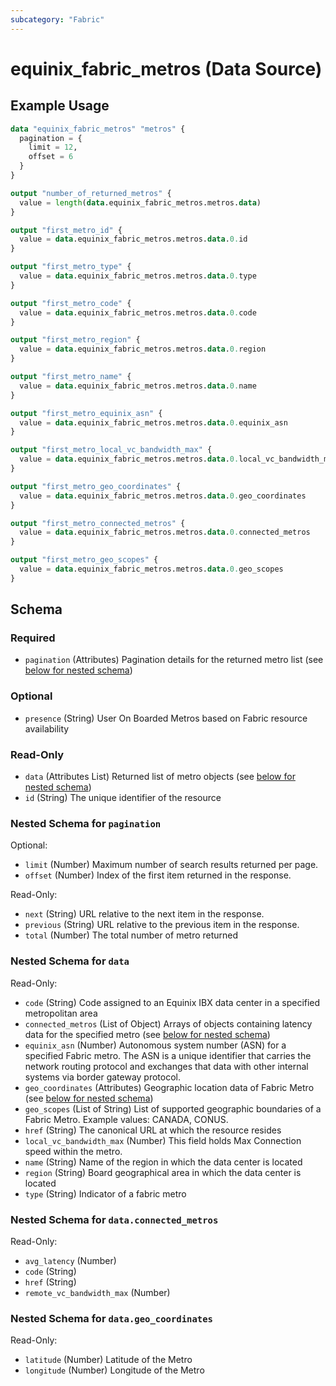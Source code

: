 ```yaml
---
subcategory: "Fabric"
---
```


# equinix_fabric_metros (Data Source)



## Example Usage

```terraform
data "equinix_fabric_metros" "metros" {
  pagination = {
    limit = 12,
    offset = 6
  }
}

output "number_of_returned_metros" {
  value = length(data.equinix_fabric_metros.metros.data)
}

output "first_metro_id" {
  value = data.equinix_fabric_metros.metros.data.0.id
}

output "first_metro_type" {
  value = data.equinix_fabric_metros.metros.data.0.type
}

output "first_metro_code" {
  value = data.equinix_fabric_metros.metros.data.0.code
}

output "first_metro_region" {
  value = data.equinix_fabric_metros.metros.data.0.region
}

output "first_metro_name" {
  value = data.equinix_fabric_metros.metros.data.0.name
}

output "first_metro_equinix_asn" {
  value = data.equinix_fabric_metros.metros.data.0.equinix_asn
}

output "first_metro_local_vc_bandwidth_max" {
  value = data.equinix_fabric_metros.metros.data.0.local_vc_bandwidth_max
}

output "first_metro_geo_coordinates" {
  value = data.equinix_fabric_metros.metros.data.0.geo_coordinates
}

output "first_metro_connected_metros" {
  value = data.equinix_fabric_metros.metros.data.0.connected_metros
}

output "first_metro_geo_scopes" {
  value = data.equinix_fabric_metros.metros.data.0.geo_scopes
}
```

<!-- schema generated by tfplugindocs -->
## Schema

### Required

- `pagination` (Attributes) Pagination details for the returned metro list (see [below for nested schema](#nestedatt--pagination))

### Optional

- `presence` (String) User On Boarded Metros based on Fabric resource availability

### Read-Only

- `data` (Attributes List) Returned list of metro objects (see [below for nested schema](#nestedatt--data))
- `id` (String) The unique identifier of the resource

<a id="nestedatt--pagination"></a>
### Nested Schema for `pagination`

Optional:

- `limit` (Number) Maximum number of search results returned per page.
- `offset` (Number) Index of the first item returned in the response.

Read-Only:

- `next` (String) URL relative to the next item in the response.
- `previous` (String) URL relative to the previous item in the response.
- `total` (Number) The total number of metro returned


<a id="nestedatt--data"></a>
### Nested Schema for `data`

Read-Only:

- `code` (String) Code assigned to an Equinix IBX data center in a specified metropolitan area
- `connected_metros` (List of Object) Arrays of objects containing latency data for the specified metro (see [below for nested schema](#nestedatt--data--connected_metros))
- `equinix_asn` (Number) Autonomous system number (ASN) for a specified Fabric metro. The ASN is a unique identifier that carries the network routing protocol and exchanges that data with other internal systems via border gateway protocol.
- `geo_coordinates` (Attributes) Geographic location data of Fabric Metro (see [below for nested schema](#nestedatt--data--geo_coordinates))
- `geo_scopes` (List of String) List of supported geographic boundaries of a Fabric Metro. Example values: CANADA, CONUS.
- `href` (String) The canonical URL at which the resource resides
- `local_vc_bandwidth_max` (Number) This field holds Max Connection speed within the metro.
- `name` (String) Name of the region in which the data center is located
- `region` (String) Board geographical area in which the data center is located
- `type` (String) Indicator of a fabric metro

<a id="nestedatt--data--connected_metros"></a>
### Nested Schema for `data.connected_metros`

Read-Only:

- `avg_latency` (Number)
- `code` (String)
- `href` (String)
- `remote_vc_bandwidth_max` (Number)


<a id="nestedatt--data--geo_coordinates"></a>
### Nested Schema for `data.geo_coordinates`

Read-Only:

- `latitude` (Number) Latitude of the Metro
- `longitude` (Number) Longitude of the Metro
